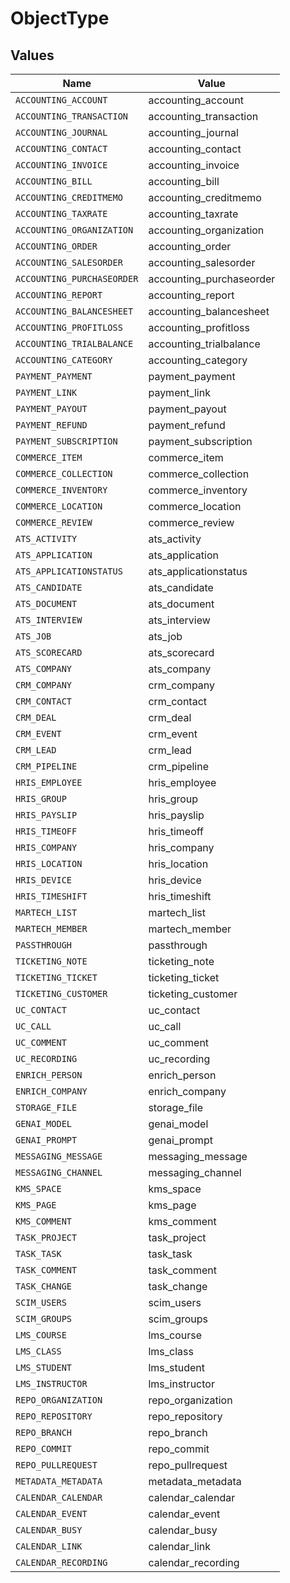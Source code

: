 # ObjectType


## Values

| Name                       | Value                      |
| -------------------------- | -------------------------- |
| `ACCOUNTING_ACCOUNT`       | accounting_account         |
| `ACCOUNTING_TRANSACTION`   | accounting_transaction     |
| `ACCOUNTING_JOURNAL`       | accounting_journal         |
| `ACCOUNTING_CONTACT`       | accounting_contact         |
| `ACCOUNTING_INVOICE`       | accounting_invoice         |
| `ACCOUNTING_BILL`          | accounting_bill            |
| `ACCOUNTING_CREDITMEMO`    | accounting_creditmemo      |
| `ACCOUNTING_TAXRATE`       | accounting_taxrate         |
| `ACCOUNTING_ORGANIZATION`  | accounting_organization    |
| `ACCOUNTING_ORDER`         | accounting_order           |
| `ACCOUNTING_SALESORDER`    | accounting_salesorder      |
| `ACCOUNTING_PURCHASEORDER` | accounting_purchaseorder   |
| `ACCOUNTING_REPORT`        | accounting_report          |
| `ACCOUNTING_BALANCESHEET`  | accounting_balancesheet    |
| `ACCOUNTING_PROFITLOSS`    | accounting_profitloss      |
| `ACCOUNTING_TRIALBALANCE`  | accounting_trialbalance    |
| `ACCOUNTING_CATEGORY`      | accounting_category        |
| `PAYMENT_PAYMENT`          | payment_payment            |
| `PAYMENT_LINK`             | payment_link               |
| `PAYMENT_PAYOUT`           | payment_payout             |
| `PAYMENT_REFUND`           | payment_refund             |
| `PAYMENT_SUBSCRIPTION`     | payment_subscription       |
| `COMMERCE_ITEM`            | commerce_item              |
| `COMMERCE_COLLECTION`      | commerce_collection        |
| `COMMERCE_INVENTORY`       | commerce_inventory         |
| `COMMERCE_LOCATION`        | commerce_location          |
| `COMMERCE_REVIEW`          | commerce_review            |
| `ATS_ACTIVITY`             | ats_activity               |
| `ATS_APPLICATION`          | ats_application            |
| `ATS_APPLICATIONSTATUS`    | ats_applicationstatus      |
| `ATS_CANDIDATE`            | ats_candidate              |
| `ATS_DOCUMENT`             | ats_document               |
| `ATS_INTERVIEW`            | ats_interview              |
| `ATS_JOB`                  | ats_job                    |
| `ATS_SCORECARD`            | ats_scorecard              |
| `ATS_COMPANY`              | ats_company                |
| `CRM_COMPANY`              | crm_company                |
| `CRM_CONTACT`              | crm_contact                |
| `CRM_DEAL`                 | crm_deal                   |
| `CRM_EVENT`                | crm_event                  |
| `CRM_LEAD`                 | crm_lead                   |
| `CRM_PIPELINE`             | crm_pipeline               |
| `HRIS_EMPLOYEE`            | hris_employee              |
| `HRIS_GROUP`               | hris_group                 |
| `HRIS_PAYSLIP`             | hris_payslip               |
| `HRIS_TIMEOFF`             | hris_timeoff               |
| `HRIS_COMPANY`             | hris_company               |
| `HRIS_LOCATION`            | hris_location              |
| `HRIS_DEVICE`              | hris_device                |
| `HRIS_TIMESHIFT`           | hris_timeshift             |
| `MARTECH_LIST`             | martech_list               |
| `MARTECH_MEMBER`           | martech_member             |
| `PASSTHROUGH`              | passthrough                |
| `TICKETING_NOTE`           | ticketing_note             |
| `TICKETING_TICKET`         | ticketing_ticket           |
| `TICKETING_CUSTOMER`       | ticketing_customer         |
| `UC_CONTACT`               | uc_contact                 |
| `UC_CALL`                  | uc_call                    |
| `UC_COMMENT`               | uc_comment                 |
| `UC_RECORDING`             | uc_recording               |
| `ENRICH_PERSON`            | enrich_person              |
| `ENRICH_COMPANY`           | enrich_company             |
| `STORAGE_FILE`             | storage_file               |
| `GENAI_MODEL`              | genai_model                |
| `GENAI_PROMPT`             | genai_prompt               |
| `MESSAGING_MESSAGE`        | messaging_message          |
| `MESSAGING_CHANNEL`        | messaging_channel          |
| `KMS_SPACE`                | kms_space                  |
| `KMS_PAGE`                 | kms_page                   |
| `KMS_COMMENT`              | kms_comment                |
| `TASK_PROJECT`             | task_project               |
| `TASK_TASK`                | task_task                  |
| `TASK_COMMENT`             | task_comment               |
| `TASK_CHANGE`              | task_change                |
| `SCIM_USERS`               | scim_users                 |
| `SCIM_GROUPS`              | scim_groups                |
| `LMS_COURSE`               | lms_course                 |
| `LMS_CLASS`                | lms_class                  |
| `LMS_STUDENT`              | lms_student                |
| `LMS_INSTRUCTOR`           | lms_instructor             |
| `REPO_ORGANIZATION`        | repo_organization          |
| `REPO_REPOSITORY`          | repo_repository            |
| `REPO_BRANCH`              | repo_branch                |
| `REPO_COMMIT`              | repo_commit                |
| `REPO_PULLREQUEST`         | repo_pullrequest           |
| `METADATA_METADATA`        | metadata_metadata          |
| `CALENDAR_CALENDAR`        | calendar_calendar          |
| `CALENDAR_EVENT`           | calendar_event             |
| `CALENDAR_BUSY`            | calendar_busy              |
| `CALENDAR_LINK`            | calendar_link              |
| `CALENDAR_RECORDING`       | calendar_recording         |